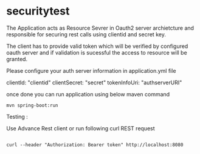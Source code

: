 # securitytest

The Application acts as Resource Sevrer in Oauth2 server archietcture and responsible for securing rest calls using clientid and secret key.

The client has to provide valid token which will be verified by configured oauth server and if validation is sucessful the access to resource will be granted.


Please configure your auth server information in application.yml file

 clientId: "clientid"
 clientSecret: "secret"
 tokenInfoUri: "authserverURI"
 
 
 once done you can run application using below maven command
 
 ```
 mvn spring-boot:run
 ```

Testing : 

Use Advance Rest client or run following curl REST request 

```

curl --header "Authorization: Bearer token" http://localhost:8080

```